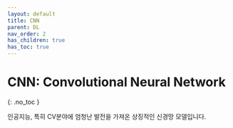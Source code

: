 ```yaml
---
layout: default
title: CNN
parent: DL
nav_order: 2
has_children: true
has_toc: true
---
```


# CNN: Convolutional Neural Network
{: .no_toc }

인공지능, 특히 CV분야에 엄청난 발전을 가져온 상징적인 신경망 모델입니다.
